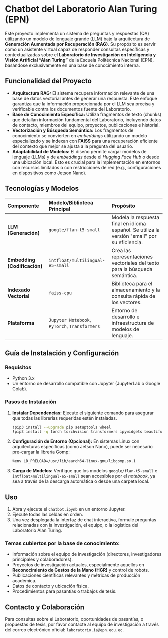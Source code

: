 # Chatbot del Laboratorio Alan Turing (EPN)

Este proyecto implementa un sistema de preguntas y respuestas (QA) utilizando un modelo de lenguaje grande (LLM) bajo la arquitectura de **Generación Aumentada por Recuperación (RAG)**. Su propósito es servir como un asistente virtual capaz de responder consultas específicas y contextualizadas sobre el **Laboratorio de Investigación en Inteligencia y Visión Artificial “Alan Turing”** de la Escuela Politécnica Nacional (EPN), basándose exclusivamente en una base de conocimiento interna.

## Funcionalidad del Proyecto

* **Arquitectura RAG:** El sistema recupera información relevante de una base de datos vectorial antes de generar una respuesta. Este enfoque garantiza que la información proporcionada por el LLM sea precisa y verificable contra los documentos fuente del Laboratorio.
* **Base de Conocimiento Específica:** Utiliza fragmentos de texto (chunks) que detallan información fundamental del Laboratorio, incluyendo datos de contacto, miembros del equipo, proyectos, publicaciones e historial.
* **Vectorización y Búsqueda Semántica:** Los fragmentos de conocimiento se convierten en *embeddings* utilizando un modelo especializado y se indexan con **FAISS** para una recuperación eficiente del contexto que mejor se ajusta a la pregunta del usuario.
* **Adaptabilidad de Modelos:** El diseño permite cargar modelos de lenguaje (LLMs) y de *embeddings* desde el *Hugging Face Hub* o desde una ubicación local. Esto es crucial para la implementación en entornos con recursos limitados o con restricciones de red (e.g., configuraciones en dispositivos como Jetson Nano).

## Tecnologías y Modelos

| Componente | Modelo/Biblioteca Principal | Propósito |
| :--- | :--- | :--- |
| **LLM (Generación)** | `google/flan-t5-small` | Modela la respuesta final en idioma español. Se utiliza la versión "small" por su eficiencia. |
| **Embedding (Codificación)** | `intfloat/multilingual-e5-small` | Crea las representaciones vectoriales del texto para la búsqueda semántica. |
| **Indexado Vectorial** | `faiss-cpu` | Biblioteca para el almacenamiento y la consulta rápida de los vectores. |
| **Plataforma** | `Jupyter Notebook`, `PyTorch`, `Transformers` | Entorno de desarrollo e infraestructura de modelos de lenguaje. |

## Guía de Instalación y Configuración

### Requisitos

* Python 3.x
* Un entorno de desarrollo compatible con Jupyter (JupyterLab o Google Colab).

### Pasos de Instalación

1.  **Instalar Dependencias:** Ejecute el siguiente comando para asegurar que todas las librerías requeridas estén instaladas.

    ```bash
    !pip3 install --upgrade pip setuptools wheel
    !pip3 install -q torch torchvision transformers ipywidgets beautifulsoup4 sentence_transformers faiss-cpu
    ```

2.  **Configuración de Entorno (Opcional):** En sistemas Linux con arquitecturas específicas (como Jetson Nano), puede ser necesario pre-cargar la librería Gomp:

    ```bash
    %env LD_PRELOAD=/usr/lib/aarch64-linux-gnu/libgomp.so.1
    ```

3.  **Carga de Modelos:** Verifique que los modelos `google/flan-t5-small` e `intfloat/multilingual-e5-small` sean accesibles por el *notebook*, ya sea a través de la descarga automática o desde una carpeta local.

## Uso

1.  Abra y ejecute el `Chatbot.ipynb` en un entorno Jupyter.
2.  Ejecute todas las celdas en orden.
3.  Una vez desplegada la interfaz de chat interactiva, formule preguntas relacionadas con la investigación, el equipo, o la logística del Laboratorio Alan Turing.

### Temas cubiertos por la base de conocimiento:

* Información sobre el equipo de investigación (directores, investigadores principales y colaboradores).
* Proyectos de investigación actuales, especialmente aquellos en **Reconocimiento de Gestos de la Mano (HGR)** y control de robots.
* Publicaciones científicas relevantes y métricas de producción académica.
* Datos de contacto y ubicación física.
* Procedimientos para pasantías o trabajos de tesis.

## Contacto y Colaboración

Para consultas sobre el Laboratorio, oportunidades de pasantías, o propuestas de tesis, por favor contacte al equipo de investigación a través del correo electrónico oficial: `laboratorio.ia@epn.edu.ec`.